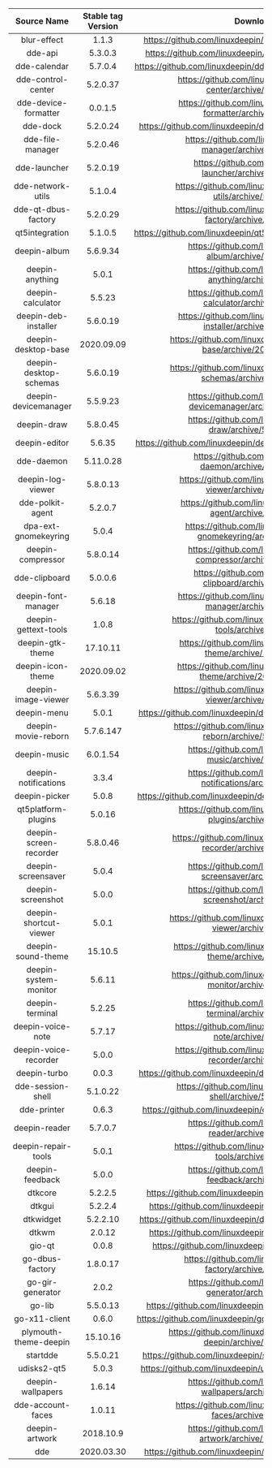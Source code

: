 |       Source Name       | Stable tag Version |                        Download Link                         |
| :---------------------: | :----------------: | :----------------------------------------------------------: |
|       blur-effect       |       1.1.3        | https://github.com/linuxdeepin/blur-effect/archive/1.1.3.tar.gz |
|         dde-api         |      5.3.0.3       | https://github.com/linuxdeepin/dde-api/archive/5.3.0.3.tar.gz |
|      dde-calendar       |      5.7.0.4       | https://github.com/linuxdeepin/dde-calendar/archive/5.7.0.4.tar.gz |
|   dde-control-center    |      5.2.0.37      | https://github.com/linuxdeepin/dde-control-center/archive/5.3.0.37.tar.gz |
|  dde-device-formatter   |      0.0.1.5       | https://github.com/linuxdeepin/dde-device-formatter/archive/0.0.1.5.tar.gz |
|        dde-dock         |      5.2.0.24      | https://github.com/linuxdeepin/dde-dock/archive/5.3.0.24.tar.gz |
|    dde-file-manager     |      5.2.0.46      | https://github.com/linuxdeepin/dde-file-manager/archive/5.2.0.46.tar.gz |
|      dde-launcher       |      5.2.0.19      | https://github.com/linuxdeepin/dde-launcher/archive/5.2.0.19.tar.gz |
|    dde-network-utils    |      5.1.0.4       | https://github.com/linuxdeepin/dde-network-utils/archive/5.1.0.4.tar.gz |
|   dde-qt-dbus-factory   |      5.2.0.29      | https://github.com/linuxdeepin/dde-qt-dbus-factory/archive/5.2.0.29.tar.gz |
|     qt5integration      |      5.1.0.5       | https://github.com/linuxdeepin/qt5integration/archive/5.1.0.5.tar.gz |
|      deepin-album       |      5.6.9.34      | https://github.com/linuxdeepin/deepin-album/archive/5.6.9.34.tar.gz |
|     deepin-anything     |       5.0.1        | https://github.com/linuxdeepin/deepin-anything/archive/5.0.1.tar.gz |
|    deepin-calculator    |       5.5.23       | https://github.com/linuxdeepin/deepin-calculator/archive/5.5.23.tar.gz |
|  deepin-deb-installer   |      5.6.0.19      | https://github.com/linuxdeepin/deepin-deb-installer/archive/5.6.0.19.tar.gz |
|   deepin-desktop-base   |     2020.09.09     | https://github.com/linuxdeepin/deepin-desktop-base/archive/2020.09.09.tar.gz |
| deepin-desktop-schemas  |      5.6.0.19      | https://github.com/linuxdeepin/deepin-desktop-schemas/archive/5.6.0.19.tar.gz |
|  deepin-devicemanager   |      5.5.9.23      | https://github.com/linuxdeepin/deepin-devicemanager/archive/5.5.9.23.tar.gz |
|       deepin-draw       |      5.8.0.45      | https://github.com/linuxdeepin/deepin-draw/archive/5.8.0.45.tar.gz |
|      deepin-editor      |       5.6.35       | https://github.com/linuxdeepin/deepin-editor/archive/5.6.35.tar.gz |
|       dde-daemon        |     5.11.0.28      | https://github.com/linuxdeepin/dde-daemon/archive/5.11.0.28.tar.gz |
|    deepin-log-viewer    |      5.8.0.13      | https://github.com/linuxdeepin/deepin-log-viewer/archive/5.8.0.13.tar.gz |
|    dde-polkit-agent     |      5.2.0.7       | https://github.com/linuxdeepin/dde-polkit-agent/archive/5.2.0.7.tar.gz |
|  dpa-ext-gnomekeyring   |       5.0.4        | https://github.com/linuxdeepin/dpa-ext-gnomekeyring/archive/5.0.4.tar.gz |
|    deepin-compressor    |      5.8.0.14      | https://github.com/linuxdeepin/deepin-compressor/archive/5.8.0.14.tar.gz |
|      dde-clipboard      |      5.0.0.6       | https://github.com/linuxdeepin/dde-clipboard/archive/5.0.0.6.tar.gz |
|   deepin-font-manager   |       5.6.18       | https://github.com/linuxdeepin/deepin-font-manager/archive/5.6.18.tar.gz |
|  deepin-gettext-tools   |       1.0.8        | https://github.com/linuxdeepin/deepin-gettext-tools/archive/1.0.8.tar.gz |
|    deepin-gtk-theme     |      17.10.11      | https://github.com/linuxdeepin/deepin-gtk-theme/archive/17.10.11.tar.gz |
|    deepin-icon-theme    |     2020.09.02     | https://github.com/linuxdeepin/deepin-icon-theme/archive/2020.09.02.tar.gz |
|   deepin-image-viewer   |      5.6.3.39      | https://github.com/linuxdeepin/deepin-image-viewer/archive/5.6.3.39.tar.gz |
|       deepin-menu       |       5.0.1        | https://github.com/linuxdeepin/deepin-menu/archive/5.0.1.tar.gz |
|   deepin-movie-reborn   |     5.7.6.147      | https://github.com/linuxdeepin/deepin-movie-reborn/archive/5.7.6.147.tar.gz |
|      deepin-music       |      6.0.1.54      | https://github.com/linuxdeepin/deepin-music/archive/6.0.1.54.tar.gz |
|  deepin-notifications   |       3.3.4        | https://github.com/linuxdeepin/deepin-notifications/archive/3.3.4.tar.gz |
|      deepin-picker      |       5.0.8        | https://github.com/linuxdeepin/deepin-picker/archive/5.0.8.tar.gz |
|  qt5platform-plugins    |       5.0.16       | https://github.com/linuxdeepin/qt5platform-plugins/archive/5.0.16.tar.gz |
| deepin-screen-recorder  |      5.8.0.46      | https://github.com/linuxdeepin/deepin-screen-recorder/archive/5.8.0.46.tar.gz |
|   deepin-screensaver    |       5.0.4        | https://github.com/linuxdeepin/deepin-screensaver/archive/5.0.4.tar.gz |
|    deepin-screenshot    |       5.0.0        | https://github.com/linuxdeepin/deepin-screenshot/archive/5.0.0.tar.gz |
| deepin-shortcut-viewer  |       5.0.1        | https://github.com/linuxdeepin/deepin-shortcut-viewer/archive/5.0.1.tar.gz |
|   deepin-sound-theme    |      15.10.5       | https://github.com/linuxdeepin/deepin-sound-theme/archive/15.10.5.tar.gz |
|  deepin-system-monitor  |       5.6.11       | https://github.com/linuxdeepin/deepin-system-monitor/archive/5.6.11.tar.gz |
|     deepin-terminal     |       5.2.25       | https://github.com/linuxdeepin/deepin-terminal/archive/5.2.25.tar.gz |
|    deepin-voice-note    |       5.7.17       | https://github.com/linuxdeepin/deepin-voice-note/archive/5.7.17.tar.gz |
|  deepin-voice-recorder  |       5.0.0        | https://github.com/linuxdeepin/deepin-voice-recorder/archive/5.0.0.tar.gz |
|      deepin-turbo       |       0.0.3        | https://github.com/linuxdeepin/deepin-turbo/archive/0.0.3.tar.gz |
|    dde-session-shell    |      5.1.0.22      | https://github.com/linuxdeepin/dde-session-shell/archive/5.1.0.22.tar.gz |
|       dde-printer       |       0.6.3        | https://github.com/linuxdeepin/dde-printer/archive/0.6.3.tar.gz |
|      deepin-reader      |      5.7.0.7       | https://github.com/linuxdeepin/deepin-reader/archive/5.7.0.7.tar.gz |
|   deepin-repair-tools   |       5.0.1        | https://github.com/linuxdeepin/deepin-repair-tools/archive/5.0.1.tar.gz |
|     deepin-feedback     |       5.0.0        | https://github.com/linuxdeepin/deepin-feedback/archive/5.0.0.tar.gz |
|         dtkcore         |      5.2.2.5       | https://github.com/linuxdeepin/dtkcore/archive/5.2.2.5.tar.gz |
|         dtkgui          |      5.2.2.4       | https://github.com/linuxdeepin/dtkgui/archive/5.2.2.4.tar.gz |
|        dtkwidget        |      5.2.2.10      | https://github.com/linuxdeepin/dtkwidget/archive/5.2.2.10.tar.gz |
|          dtkwm          |       2.0.12       |  https://github.com/linuxdeepin/dtkwm/archive/2.0.12.tar.gz  |
|         gio-qt          |       0.0.8        |  https://github.com/linuxdeepin/gio-qt/archive/0.0.8.tar.gz  |
|     go-dbus-factory     |      1.8.0.17      | https://github.com/linuxdeepin/go-dbus-factory/archive/1.8.0.17.tar.gz |
|    go-gir-generator     |       2.0.2        | https://github.com/linuxdeepin/go-gir-generator/archive/2.0.2.tar.gz |
|         go-lib          |      5.5.0.13      | https://github.com/linuxdeepin/go-lib/archive/5.5.0.13.tar.gz |
|      go-x11-client      |       0.6.0        | https://github.com/linuxdeepin/go-x11-client/archive/0.6.0.tar.gz |
|  plymouth-theme-deepin  |      15.10.16      | https://github.com/linuxdeepin/plymouth-theme-deepin/archive/15.10.16.tar.gz |
|        startdde         |      5.5.0.21      | https://github.com/linuxdeepin/startdde/archive/5.5.0.21.tar.gz |
|       udisks2-qt5       |       5.0.3        | https://github.com/linuxdeepin/udisks2-qt5/archive/5.0.3.tar.gz |
|    deepin-wallpapers    |       1.6.14       | https://github.com/linuxdeepin/deepin-wallpapers/archive/1.6.14.tar.gz |
|    dde-account-faces    |       1.0.11       | https://github.com/linuxdeepin/dde-account-faces/archive/1.0.11.tar.gz |
|     deepin-artwork      |     2018.10.9      | https://github.com/linuxdeepin/deepin-artwork/archive/2018.10.9.tar.gz |
|           dde           |     2020.03.30     | https://github.com/linuxdeepin/dde/archive/2020.03.30.tar.gz |

